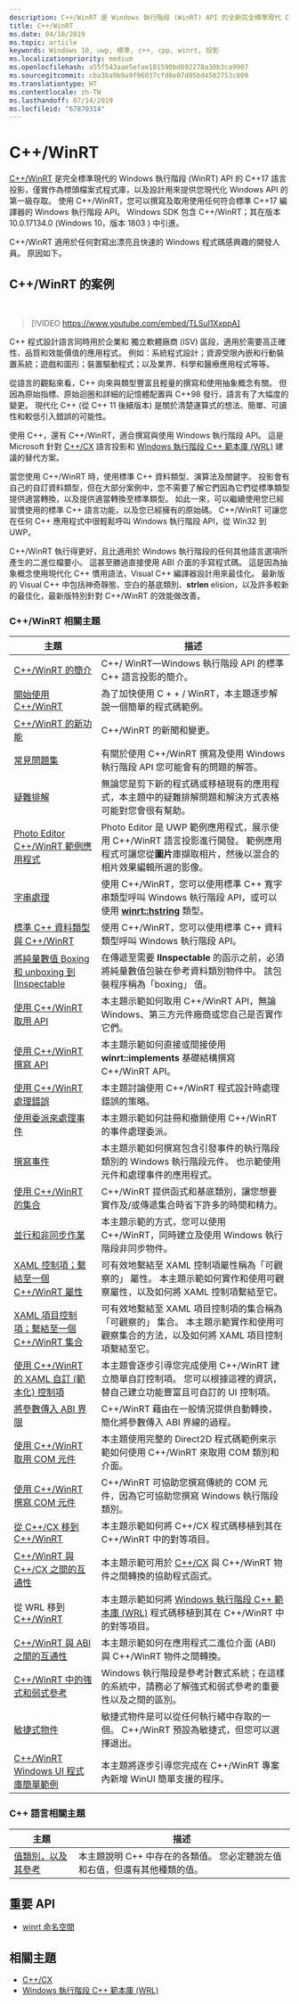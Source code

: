 ```yaml
---
description: C++/WinRT 是 Windows 執行階段 (WinRT) API 的全新完全標準現代 C++17 語言投影，實作為標頭檔式的程式庫。
title: C++/WinRT
ms.date: 04/18/2019
ms.topic: article
keywords: Windows 10, uwp, 標準, c++, cpp, winrt, 投影
ms.localizationpriority: medium
ms.openlocfilehash: a55f543aae5efae101590bd892278a30b3ca9907
ms.sourcegitcommit: cba3ba9b9a9f96037cfd0e07d05bd4502753c809
ms.translationtype: HT
ms.contentlocale: zh-TW
ms.lasthandoff: 07/14/2019
ms.locfileid: "67870314"
---
```

# <a name="cwinrt"></a>C++/WinRT

[C++/WinRT](/windows/uwp/cpp-and-winrt-apis/intro-to-using-cpp-with-winrt) 是完全標準現代的 Windows 執行階段 (WinRT) API 的 C++17 語言投影，僅實作為標頭檔案式程式庫，以及設計用來提供您現代化 Windows API 的第一級存取。 使用 C++/WinRT，您可以撰寫及取用使用任何符合標準 C++17 編譯器的 Windows 執行階段 API。 Windows SDK 包含 C++/WinRT；其在版本 10.0.17134.0 (Windows 10，版本 1803 ) 中引進。

C++/WinRT 適用於任何對寫出漂亮且快速的 Windows 程式碼感興趣的開發人員。 原因如下。

## <a name="the-case-for-cwinrt"></a>C++/WinRT 的案例
&nbsp;
> [!VIDEO https://www.youtube.com/embed/TLSul1XxppA]

C++ 程式設計語言同時用於企業和  獨立軟體廠商 (ISV) 區段，適用於需要高正確性、品質和效能價值的應用程式。 例如：系統程式設計；資源受限內嵌和行動裝置系統；遊戲和圖形；裝置驅動程式；以及業界、科學和醫療應用程式等等。

從語言的觀點來看，C++ 向來與類型豐富且輕量的撰寫和使用抽象概念有關。 但因為原始指標、原始迴圈和詳細的記憶體配置與 C++98 發行，語言有了大幅度的變更。 現代化 C++ (從 C++ 11 後續版本) 是關於清楚運算式的想法、簡單、可讀性和較低引入錯誤的可能性。

使用 C++，還有 C++/WinRT，適合撰寫與使用 Windows 執行階段 API。 這是 Microsoft 針對 [C++/CX](/cpp/cppcx/visual-c-language-reference-c-cx?branch=live) 語言投影和 [Windows 執行階段 C++ 範本庫 (WRL)](/cpp/windows/windows-runtime-cpp-template-library-wrl?branch=live) 建議的替代方案。

當您使用 C++/WinRT 時，使用標準 C++ 資料類型、演算法及關鍵字。 投影會有自己的自訂資料類型，但在大部分案例中，您不需要了解它們因為它們從標準類型提供適當轉換，以及提供適當轉換至標準類型。 如此一來，可以繼續使用您已經習慣使用的標準 C++ 語言功能，以及您已經擁有的原始碼。 C++/WinRT 可讓您在任何 C++ 應用程式中很輕鬆呼叫 Windows 執行階段 API，從 Win32 到 UWP。

C++/WinRT 執行得更好，且比適用於 Windows 執行階段的任何其他語言選項所產生的二進位檔要小。 這甚至勝過直接使用 ABI 介面的手寫程式碼。 這是因為抽象概念使用現代化 C++ 慣用語法，Visual C++ 編譯器設計用來最佳化。 最新版的 Visual C++ 中包括神奇靜態、空白的基底類別、**strlen** elision，以及許多較新的最佳化，最新版特別針對 C++/WinRT 的效能做改善。

### <a name="topics-about-cwinrt"></a>C++/WinRT 相關主題

| 主題 | 描述 |
| - | - |
| [C++/WinRT 的簡介](intro-to-using-cpp-with-winrt.md) | C++/ WinRT&mdash;Windows 執行階段 API 的標準 C++ 語言投影的簡介。 |
| [開始使用 C++/WinRT](get-started.md) | 為了加快使用 C + + / WinRT，本主題逐步解說一個簡單的程式碼範例。 |
| [C++/WinRT 的新功能](news.md) | C++/WinRT 的新聞和變更。 |
| [常見問題集](faq.md) | 有關於使用 C++/WinRT 撰寫及使用 Windows 執行階段 API 您可能會有的問題的解答。 |
| [疑難排解](troubleshooting.md) | 無論您是剪下新的程式碼或移植現有的應用程式，本主題中的疑難排解問題和解決方式表格可能對您會很有幫助。 |
| [Photo Editor C++/WinRT 範例應用程式](photo-editor-sample.md) | Photo Editor 是 UWP 範例應用程式，展示使用 C++/WinRT 語言投影進行開發。 範例應用程式可讓您從**圖片**庫擷取相片，然後以混合的相片效果編輯所選的影像。 | 
| [字串處理](strings.md) | 使用 C++/WinRT，您可以使用標準 C++ 寬字串類型呼叫 Windows 執行階段 API，或可以使用 [**winrt::hstring**](/uwp/cpp-ref-for-winrt/hstring) 類型。 |
| [標準 C++ 資料類型與 C++/WinRT](std-cpp-data-types.md) | 使用 C++/WinRT，您可以使用標準 C++ 資料類型呼叫 Windows 執行階段 API。 |
| [將純量數值 Boxing 和 unboxing 到 IInspectable](boxing.md) | 在傳遞至需要 **IInspectable** 的函示之前，必須將純量數值包裝在參考資料類別物件中。 該包裝程序稱為「boxing」  值。 |
| [使用 C++/WinRT 取用 API](consume-apis.md) | 本主題示範如何取用 C++/WinRT API，無論 Windows、第三方元件廠商或您自己是否實作它們。 |
| [使用 C++/WinRT 撰寫 API](author-apis.md) | 本主題示範如何直接或間接使用 **winrt::implements** 基礎結構撰寫 C++/WinRT API。 |
| [使用 C++/WinRT 處理錯誤](error-handling.md) | 本主題討論使用 C++/WinRT 程式設計時處理錯誤的策略。 |
| [使用委派來處理事件](handle-events.md) | 本主題示範如何註冊和撤銷使用 C++/WinRT 的事件處理委派。 |
| [撰寫事件](author-events.md) | 本主題示範如何撰寫包含引發事件的執行階段類別的 Windows 執行階段元件。 也示範使用元件和處理事件的應用程式。 |
| [使用 C++/WinRT 的集合](collections.md) | C++/WinRT 提供函式和基底類別，讓您想要實作及/或傳遞集合時省下許多的時間和精力。 |
| [並行和非同步作業](concurrency.md) | 本主題示範的方式，您可以使用 C++/WinRT，同時建立及使用 Windows 執行階段非同步物件。 |
| [XAML 控制項；繫結至一個 C++/WinRT 屬性](binding-property.md) | 可有效地繫結至 XAML 控制項屬性稱為「可觀察的」  屬性。 本主題示範如何實作和使用可觀察屬性，以及如何將 XAML 控制項繫結至它。 |
| [XAML 項目控制項；繫結至一個 C++/WinRT 集合](binding-collection.md) | 可有效地繫結至 XAML 項目控制項的集合稱為「可觀察的」  集合。 本主題示範實作和使用可觀察集合的方法，以及如何將 XAML 項目控制項繫結至它。 |
| [使用 C++/WinRT 的 XAML 自訂 (範本化) 控制項](xaml-cust-ctrl.md) | 本主題會逐步引導您完成使用 C++/WinRT 建立簡單自訂控制項。 您可以根據這裡的資訊，替自己建立功能豐富且可自訂的 UI 控制項。 |
| [將參數傳入 ABI 界限](pass-parms-to-abi.md) | C++/WinRT 藉由在一般情況提供自動轉換，簡化將參數傳入 ABI 界線的過程。 |
| [使用 C++/WinRT 取用 COM 元件](consume-com.md) | 本主題使用完整的 Direct2D 程式碼範例來示範如何使用 C++/WinRT 來取用 COM 類別和介面。 |
| [使用 C++/WinRT 撰寫 COM 元件](author-coclasses.md) | C++/WinRT 可協助您撰寫傳統的 COM 元件，因為它可協助您撰寫 Windows 執行階段類別。 |
| [從 C++/CX 移到 C++/WinRT](move-to-winrt-from-cx.md) | 本主題示範如何將 C++/CX 程式碼移植到其在 C++/WinRT 中的對等項目。 |
| [C++/WinRT 與 C++/CX 之間的互通性](interop-winrt-cx.md) | 本主題示範可用於 [C++/CX](/cpp/cppcx/visual-c-language-reference-c-cx?branch=live) 與 C++/WinRT 物件之間轉換的協助程式函式。 |
| 從 WRL 移到 [C++/WinRT](move-to-winrt-from-wrl.md) | 本主題示範如何將 [Windows 執行階段 C++ 範本庫 (WRL)](/cpp/windows/windows-runtime-cpp-template-library-wrl) 程式碼移植到其在 C++/WinRT 中的對等項目。 |
| [C++/WinRT 與 ABI 之間的互通性](interop-winrt-abi.md) | 本主題示範如何在應用程式二進位介面 (ABI) 與 C++/WinRT 物件之間轉換。 |
| [C++/WinRT 中的強式和弱式參考](weak-references.md) | Windows 執行階段是參考計數式系統；在這樣的系統中，請務必了解強式和弱式參考的重要性以及之間的區別。 |
| [敏捷式物件](agile-objects.md) | 敏捷式物件是可以從任何執行緒中存取的一個。 C++/WinRT 預設為敏捷式，但您可以選擇退出。 |
| [C++/WinRT Windows UI 程式庫簡單範例](simple-winui-example.md) | 本主題將逐步引導您完成在 C++/WinRT 專案內新增 WinUI 簡單支援的程序。 |

### <a name="topics-about-the-c-language"></a>C++ 語言相關主題

| 主題 | 描述 |
| - | - |
| [值類別，以及其參考](cpp-value-categories.md) | 本主題說明 C++ 中存在的各類值。 您必定聽說左值和右值，但還有其他種類的值。 |

## <a name="important-apis"></a>重要 API
* [winrt 命名空間](/uwp/cpp-ref-for-winrt/winrt)

## <a name="related-topics"></a>相關主題
* [C++/CX](/cpp/cppcx/visual-c-language-reference-c-cx)
* [Windows 執行階段 C++ 範本庫 (WRL)](/cpp/windows/windows-runtime-cpp-template-library-wrl)
